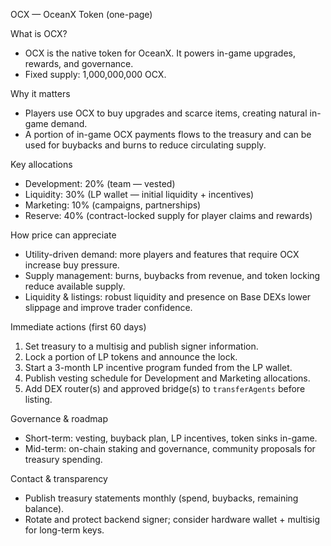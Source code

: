 OCX — OceanX Token (one-page)

What is OCX?
- OCX is the native token for OceanX. It powers in-game upgrades, rewards, and governance.
- Fixed supply: 1,000,000,000 OCX.

Why it matters
- Players use OCX to buy upgrades and scarce items, creating natural in-game demand.
- A portion of in-game OCX payments flows to the treasury and can be used for buybacks and burns to reduce circulating supply.

Key allocations
- Development: 20% (team — vested)
- Liquidity: 30% (LP wallet — initial liquidity + incentives)
- Marketing: 10% (campaigns, partnerships)
- Reserve: 40% (contract-locked supply for player claims and rewards)

How price can appreciate
- Utility-driven demand: more players and features that require OCX increase buy pressure.
- Supply management: burns, buybacks from revenue, and token locking reduce available supply.
- Liquidity & listings: robust liquidity and presence on Base DEXs lower slippage and improve trader confidence.

Immediate actions (first 60 days)
1. Set treasury to a multisig and publish signer information.
2. Lock a portion of LP tokens and announce the lock.
3. Start a 3-month LP incentive program funded from the LP wallet.
4. Publish vesting schedule for Development and Marketing allocations.
5. Add DEX router(s) and approved bridge(s) to `transferAgents` before listing.

Governance & roadmap
- Short-term: vesting, buyback plan, LP incentives, token sinks in-game.
- Mid-term: on-chain staking and governance, community proposals for treasury spending.

Contact & transparency
- Publish treasury statements monthly (spend, buybacks, remaining balance).
- Rotate and protect backend signer; consider hardware wallet + multisig for long-term keys.

